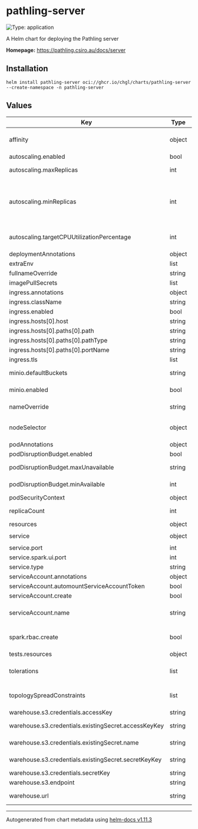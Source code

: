 # pathling-server

![Type: application](https://img.shields.io/badge/Type-application-informational?style=flat-square)

A Helm chart for deploying the Pathling server

**Homepage:** <https://pathling.csiro.au/docs/server>

## Installation

```console
helm install pathling-server oci://ghcr.io/chgl/charts/pathling-server --create-namespace -n pathling-server
```

## Values

| Key                                                  | Type   | Default                                                         | Description                                                                                                                                                                                                                                                                                                                               |
| ---------------------------------------------------- | ------ | --------------------------------------------------------------- | ----------------------------------------------------------------------------------------------------------------------------------------------------------------------------------------------------------------------------------------------------------------------------------------------------------------------------------------- |
| affinity                                             | object | `{}`                                                            | affinity for pods assignment see: <https://kubernetes.io/docs/concepts/configuration/assign-pod-node/#affinity-and-anti-affinity>                                                                                                                                                                                                         |
| autoscaling.enabled                                  | bool   | `false`                                                         | enable horizontal pod autoscaling                                                                                                                                                                                                                                                                                                         |
| autoscaling.maxReplicas                              | int    | `5`                                                             | upper limit for the number of pods that can be set by the autoscaler; cannot be smaller than `minReplicas`.                                                                                                                                                                                                                               |
| autoscaling.minReplicas                              | int    | `1`                                                             | minReplicas is the lower limit for the number of replicas to which the autoscaler can scale down. It defaults to 1 pod. minReplicas is allowed to be 0 if the alpha feature gate HPAScaleToZero is enabled and at least one Object or External metric is configured. Scaling is active as long as at least one metric value is available. |
| autoscaling.targetCPUUtilizationPercentage           | int    | `80`                                                            | target average CPU utilization (represented as a percentage of requested CPU) over all the pods; if not specified the default autoscaling policy will be used.                                                                                                                                                                            |
| deploymentAnnotations                                | object | `{}`                                                            | metadata.annotations to apply to the deployment                                                                                                                                                                                                                                                                                           |
| extraEnv                                             | list   | `[]`                                                            | extra environment variables to apply to the container                                                                                                                                                                                                                                                                                     |
| fullnameOverride                                     | string | `""`                                                            | String to fully override fullname template                                                                                                                                                                                                                                                                                                |
| imagePullSecrets                                     | list   | `[]`                                                            | image pull secrets                                                                                                                                                                                                                                                                                                                        |
| ingress.annotations                                  | object | `{}`                                                            |                                                                                                                                                                                                                                                                                                                                           |
| ingress.className                                    | string | `""`                                                            |                                                                                                                                                                                                                                                                                                                                           |
| ingress.enabled                                      | bool   | `false`                                                         |                                                                                                                                                                                                                                                                                                                                           |
| ingress.hosts[0].host                                | string | `"pathling-server.127.0.0.1.nip.io"`                            |                                                                                                                                                                                                                                                                                                                                           |
| ingress.hosts[0].paths[0].path                       | string | `"/"`                                                           |                                                                                                                                                                                                                                                                                                                                           |
| ingress.hosts[0].paths[0].pathType                   | string | `"ImplementationSpecific"`                                      |                                                                                                                                                                                                                                                                                                                                           |
| ingress.hosts[0].paths[0].portName                   | string | `"http"`                                                        |                                                                                                                                                                                                                                                                                                                                           |
| ingress.tls                                          | list   | `[]`                                                            |                                                                                                                                                                                                                                                                                                                                           |
| minio.defaultBuckets                                 | string | `"pathling-warehouse"`                                          | create a bucket used for the pathling server warehouse by default. See `warehouse.url`.                                                                                                                                                                                                                                                   |
| minio.enabled                                        | bool   | `true`                                                          | set to `true` to enable the included minio sub-chart and auto-configure the server to use it for storage                                                                                                                                                                                                                                  |
| nameOverride                                         | string | `""`                                                            | String to partially override fullname template (will maintain the release name)                                                                                                                                                                                                                                                           |
| nodeSelector                                         | object | `{}`                                                            | node labels for pods assignment see: <https://kubernetes.io/docs/concepts/scheduling-eviction/assign-pod-node/>                                                                                                                                                                                                                           |
| podAnnotations                                       | object | `{}`                                                            | pod annotations                                                                                                                                                                                                                                                                                                                           |
| podDisruptionBudget.enabled                          | bool   | `false`                                                         | create a PodDisruptionBudget resource                                                                                                                                                                                                                                                                                                     |
| podDisruptionBudget.maxUnavailable                   | string | `""`                                                            | Maximum unavailable instances; ignored if there is no PodDisruptionBudget                                                                                                                                                                                                                                                                 |
| podDisruptionBudget.minAvailable                     | int    | `1`                                                             | Minimum available instances; ignored if there is no PodDisruptionBudget                                                                                                                                                                                                                                                                   |
| podSecurityContext                                   | object | `{}`                                                            | the pod security context                                                                                                                                                                                                                                                                                                                  |
| replicaCount                                         | int    | `1`                                                             | number of replicas. This components can also be easily scaled horizontally if necessary.                                                                                                                                                                                                                                                  |
| resources                                            | object | `{}`                                                            |                                                                                                                                                                                                                                                                                                                                           |
| service                                              | object | `{"port":8080,"spark":{"ui":{"port":4040}},"type":"ClusterIP"}` | service used to expose the API                                                                                                                                                                                                                                                                                                            |
| service.port                                         | int    | `8080`                                                          | service port                                                                                                                                                                                                                                                                                                                              |
| service.spark.ui.port                                | int    | `4040`                                                          | service port for the Spark UI                                                                                                                                                                                                                                                                                                             |
| service.type                                         | string | `"ClusterIP"`                                                   | type of service                                                                                                                                                                                                                                                                                                                           |
| serviceAccount.annotations                           | object | `{}`                                                            | Annotations to add to the service account                                                                                                                                                                                                                                                                                                 |
| serviceAccount.automountServiceAccountToken          | bool   | `true`                                                          | whether to automount the SA token                                                                                                                                                                                                                                                                                                         |
| serviceAccount.create                                | bool   | `false`                                                         | Specifies whether a service account should be created                                                                                                                                                                                                                                                                                     |
| serviceAccount.name                                  | string | `""`                                                            | The name of the service account to use. If not set and create is true, a name is generated using the fullname template                                                                                                                                                                                                                    |
| spark.rbac.create                                    | bool   | `false`                                                         | specifies whether an RBAC config should be created that allows the server's service account to create required resources in Kubernetes                                                                                                                                                                                                    |
| tests.resources                                      | object | `{}`                                                            | configure the test pods resource requests and limits                                                                                                                                                                                                                                                                                      |
| tolerations                                          | list   | `[]`                                                            | tolerations for pods assignment see: <https://kubernetes.io/docs/concepts/configuration/taint-and-toleration/>                                                                                                                                                                                                                            |
| topologySpreadConstraints                            | list   | `[]`                                                            | pod topology spread configuration see: <https://kubernetes.io/docs/concepts/workloads/pods/pod-topology-spread-constraints/#api>                                                                                                                                                                                                          |
| warehouse.s3.credentials.accessKey                   | string | `""`                                                            | access key for S3 (`fs.s3a.access.key`)                                                                                                                                                                                                                                                                                                   |
| warehouse.s3.credentials.existingSecret.accessKeyKey | string | `"s3-access-key"`                                               | name of the key inside the secret that refers to the access key                                                                                                                                                                                                                                                                           |
| warehouse.s3.credentials.existingSecret.name         | string | `""`                                                            | name of an existing secret containing the access- and secret-key.                                                                                                                                                                                                                                                                         |
| warehouse.s3.credentials.existingSecret.secretKeyKey | string | `"s3-secret-key"`                                               | name of the key inside the secret that refers to the secret key                                                                                                                                                                                                                                                                           |
| warehouse.s3.credentials.secretKey                   | string | `""`                                                            | secret key for S3 (`fs.s3a.secret.key`)                                                                                                                                                                                                                                                                                                   |
| warehouse.s3.endpoint                                | string | `""`                                                            | S3 endpoint (`fs.s3a.endpoint`)                                                                                                                                                                                                                                                                                                           |
| warehouse.url                                        | string | `"s3://pathling-warehouse"`                                     | base URL at which Pathling will look for data files (`pathling.storage.warehouseUrl`).                                                                                                                                                                                                                                                    |

---

Autogenerated from chart metadata using [helm-docs v1.11.3](https://github.com/norwoodj/helm-docs/releases/v1.11.3)
